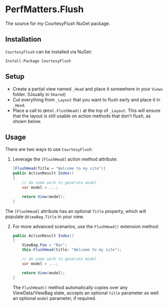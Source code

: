 PerfMatters.Flush
=================

The source for my CourtesyFlush NuGet package.

## Installation

`CourtesyFlush` can be installed via NuGet:

```
Install-Package CourtesyFlush
```

## Setup

 - Create a partial view named `_Head` and place it somewhere in your `Views` folder. (Usually in `Shared`)
 - Cut everything from `_Layout` that you want to flush early and place it in `_Head`.
 - Place a call to `@Html.FlushHead()` at the top of `_Layout`. This will ensure that the layout is still usable on action methods that don't flush, as shown below. 

## Usage
There are two ways to use `CourtesyFlush`:

 1. Leverage the `[FlushHead]` action method attribute:

    ```c#
	[FlushHead(Title = "Welcome to my site")]
	public ActionResult Index()
	{
    	// do some work to generate model
		var model = ...;

		return View(model);
	}
    ```

   The `[FlushHead]` attribute has an optional `Title` property, which will populate `@ViewBag.Title` in your view.

 2. For more advanced scenarios, use the `FlushHead()` extension method:

    
	```c#
	public ActionResult Index()
	{
		ViewBag.Foo = "Bar";
		this.FlushHead(title: "Welcome to my site");

    	// do some work to generate model
		var model = ...;

		return View(model);
	}
    ```

    The `FlushHead()` method automatically copies over any ViewData/ViewBag state, accepts an optional `title` parameter as well an optional `model` parameter, if required.